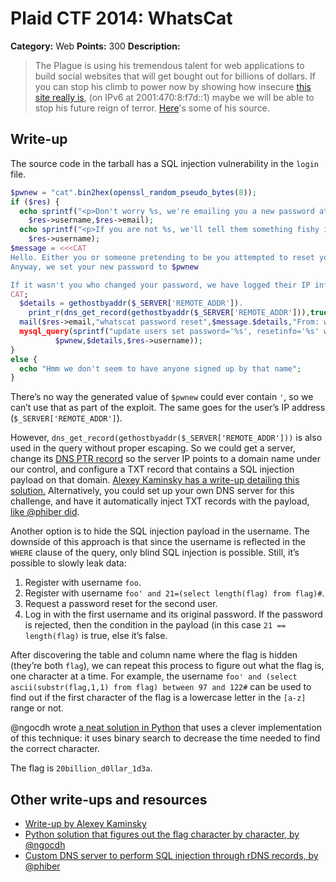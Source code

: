# Plaid CTF 2014: WhatsCat

**Category:** Web
**Points:** 300
**Description:**

> The Plague is using his tremendous talent for web applications to build social websites that will get bought out for billions of dollars. If you can stop his climb to power now by showing how insecure [this site really is](http://54.196.116.77/), (on IPv6 at 2001:470:8:f7d::1) maybe we will be able to stop his future reign of terror. [Here](whatscat-59b6f6c9b192457fa3e7d2253c8b24c9.tar.bz2)'s some of his source.

## Write-up

The source code in the tarball has a SQL injection vulnerability in the `login` file.

```php
$pwnew = "cat".bin2hex(openssl_random_pseudo_bytes(8));
if ($res) {
  echo sprintf("<p>Don't worry %s, we're emailing you a new password at %s</p>",
    $res->username,$res->email);
  echo sprintf("<p>If you are not %s, we'll tell them something fishy is going on!</p>",
    $res->username);
$message = <<<CAT
Hello. Either you or someone pretending to be you attempted to reset your password.
Anyway, we set your new password to $pwnew

If it wasn't you who changed your password, we have logged their IP information as follows:
CAT;
  $details = gethostbyaddr($_SERVER['REMOTE_ADDR']).
    print_r(dns_get_record(gethostbyaddr($_SERVER['REMOTE_ADDR'])),true);
  mail($res->email,"whatscat password reset",$message.$details,"From: whatscat@whatscat.cat\r\n");
  mysql_query(sprintf("update users set password='%s', resetinfo='%s' where username='%s'",
          $pwnew,$details,$res->username));
}
else {
  echo "Hmm we don't seem to have anyone signed up by that name";
}
```

There’s no way the generated value of `$pwnew` could ever contain `'`, so we can’t use that as part of the exploit. The same goes for the user’s IP address (`$_SERVER['REMOTE_ADDR']`).

However, `dns_get_record(gethostbyaddr($_SERVER['REMOTE_ADDR']))` is also used in the query without proper escaping. So we could get a server, change its [DNS PTR record](http://en.wikipedia.org/wiki/Reverse_DNS_lookup) so the server IP points to a domain name under our control, and configure a TXT record that contains a SQL injection payload on that domain. [Alexey Kaminsky has a write-up detailing this solution.](http://akaminsky.net/plaidctf-quals-2014-web-300-whatscat/) Alternatively, you could set up your own DNS server for this challenge, and have it automatically inject TXT records with the payload, [like @phiber did](https://gist.github.com/anonymous/ea292c8dc60a2d8fba50).

Another option is to hide the SQL injection payload in the username. The downside of this approach is that since the username is reflected in the `WHERE` clause of the query, only blind SQL injection is possible. Still, it’s possible to slowly leak data:

1. Register with username `foo`.
2. Register with username `foo' and 21=(select length(flag) from flag)#`.
3. Request a password reset for the second user.
4. Log in with the first username and its original password. If the password is rejected, then the condition in the payload (in this case `21 == length(flag)` is true, else it’s false.

After discovering the table and column name where the flag is hidden (they’re both `flag`), we can repeat this process to figure out what the flag is, one character at a time. For example, the username `foo' and (select ascii(substr(flag,1,1) from flag) between 97 and 122#` can be used to find out if the first character of the flag is a lowercase letter in the `[a-z]` range or not.

@ngocdh wrote [a neat solution in Python](https://gist.github.com/anonymous/f4e884a234ba5d3c9d37) that uses a clever implementation of this technique: it uses binary search to decrease the time needed to find the correct character.

The flag is `20billion_d0llar_1d3a`.

## Other write-ups and resources

* [Write-up by Alexey Kaminsky](http://akaminsky.net/plaidctf-quals-2014-web-300-whatscat/)
* [Python solution that figures out the flag character by character, by @ngocdh](https://gist.github.com/anonymous/f4e884a234ba5d3c9d37)
* [Custom DNS server to perform SQL injection through rDNS records, by @phiber](https://gist.github.com/anonymous/ea292c8dc60a2d8fba50)
